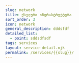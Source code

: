 ```yaml
---
slug: network
title: ქსელური ინფრასტრუქტურა
sort_order: 3
icon: network
general_description: dddsfdf
detailed_list:
  - point: sddsdfsdf
tags: services
layout: service-detail.njk
permalink: /services/{{slug}}/
---
```


